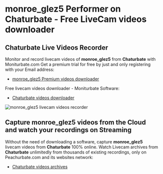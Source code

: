 # monroe_glez5 Performer on Chaturbate - Free LiveCam videos downloader

## Chaturbate Live Videos Recorder

Monitor and record livecam videos of **monroe_glez5** from **Chaturbate** with Moniturbate.com
Get a premium trial for free by just and only registering with your Email address:
* [monroe_glez5 Premium videos downloader](https://moniturbate.com/request-demo-licence-key.html)

Free livecam videos downloader - Moniturbate Software:
* [Chaturbate videos downloader](https://moniturbate.com/moniturbate-download-software.html)

![monroe_glez5 livecam videos recorder](https://peachurnet.com/templates/moniturbate-software.png)


## Capture monroe_glez5 videos from the Cloud and watch your recordings on Streaming

Without the need of downloading a software, capture **monroe_glez5** livecam videos from **Chaturbate** 100% online.
Watch Livecam archives from **Chaturbate** unlimitedly from thousands of existing recordings, only on Peachurbate.com and its websites network:
* [Chaturbate videos archives](https://peachurnet.com/)
